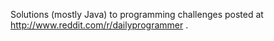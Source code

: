 Solutions (mostly Java) to programming challenges posted at 
http://www.reddit.com/r/dailyprogrammer .
